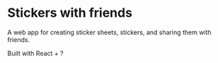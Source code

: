 # Stickers with friends 

A web app for creating sticker sheets, stickers, and sharing them with friends.

Built with React + ?

